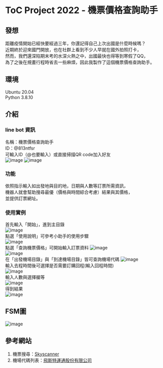 # ToC Project 2022 - 機票價格查詢助手

## 發想
距離疫情開始已經快要經過三年，你還記得自己上次出國是什麼時候嗎？  
近期終於迎來國門開放，也在社群上看到不少人早就在國外拍照打卡，  
然而，我們還深陷期末考的水深火熱之中，出國最快也得等到寒假了QQ，  
為了之後在規畫行程時省去一些麻煩，因此我製作了這個機票價格查詢助手。

## 環境
Ubuntu 20.04  
Python 3.8.10  

## 介紹
### line bot 資訊
名稱：機票價格查詢助手  
ID：@813ntfsr  
可輸入ID（@也要輸入）或直接掃描QR code加入好友  
![image](img/bot_info-1.png)
![image](img/bot_info-2.png)
### 功能
依照指示輸入如出發地與目的地，日期與人數等訂票所需資訊，  
機器人就會幫助搜尋最優（價格與時間綜合考慮）結果與其價格，  
並提供訂票網址。
### 使用實例
首先輸入「開始」，進到主目錄  
![image](img/IMG_4606.PNG)  
點選「使用說明」可參考小助手的使用步驟  
![image](img/IMG_4607.PNG)  
點選「查詢機票價格」可開始輸入訂票資料 
![image](img/IMG_4608.PNG)  
![image](img/IMG_4609.PNG)  
在「出發機場目錄」與「到達機場目錄」皆可查詢機場代碼
![image](img/IMG_4610.PNG)  
輸入去程時間後可選擇是否需要訂購回程(輸入回程時間)  
![image](img/IMG_4611.PNG)  
輸入人數與選擇艙等  
![image](img/IMG_4612.PNG)  
得到結果  
![image](img/IMG_4613.PNG)  

## FSM圖
![image](fsm.png) 

## 參考網站
1. 機票搜尋：[Skyscanner](https://www.skyscanner.com.tw)  
2. 機場代碼列表：[飛斯特運通股份有限公司](http://www.exbtr.com/TW/Page.aspx?tn=ca12_1_1_6&Tid=4)

